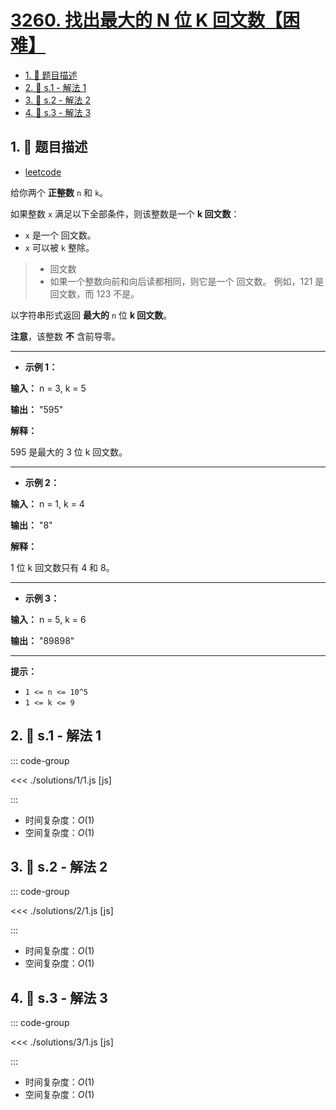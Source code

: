 # [3260. 找出最大的 N 位 K 回文数【困难】](https://github.com/tnotesjs/TNotes.leetcode/tree/main/notes/3260.%20%E6%89%BE%E5%87%BA%E6%9C%80%E5%A4%A7%E7%9A%84%20N%20%E4%BD%8D%20K%20%E5%9B%9E%E6%96%87%E6%95%B0%E3%80%90%E5%9B%B0%E9%9A%BE%E3%80%91)

<!-- region:toc -->

- [1. 📝 题目描述](#1--题目描述)
- [2. 🎯 s.1 - 解法 1](#2--s1---解法-1)
- [3. 🎯 s.2 - 解法 2](#3--s2---解法-2)
- [4. 🎯 s.3 - 解法 3](#4--s3---解法-3)

<!-- endregion:toc -->

## 1. 📝 题目描述

- [leetcode](https://leetcode.cn/problems/find-the-largest-palindrome-divisible-by-k/)

给你两个 **正整数** `n` 和 `k`。

如果整数 `x` 满足以下全部条件，则该整数是一个 **k 回文数**：

- `x` 是一个 回文数。
- `x` 可以被 `k` 整除。

> - 回文数
> - 如果一个整数向前和向后读都相同，则它是一个 回文数。 例如，121 是回文数，而 123 不是。

以字符串形式返回 **最大的** `n` 位 **k 回文数**。

**注意**，该整数 **不** 含前导零。

---

- **示例 1：**

**输入：** n = 3, k = 5

**输出：** "595"

**解释：**

595 是最大的 3 位 k 回文数。

---

- **示例 2：**

**输入：** n = 1, k = 4

**输出：** "8"

**解释：**

1 位 k 回文数只有 4 和 8。

---

- **示例 3：**

**输入：** n = 5, k = 6

**输出：** "89898"

---

**提示：**

- `1 <= n <= 10^5`
- `1 <= k <= 9`

## 2. 🎯 s.1 - 解法 1

::: code-group

<<< ./solutions/1/1.js [js]

:::

- 时间复杂度：$O(1)$
- 空间复杂度：$O(1)$

## 3. 🎯 s.2 - 解法 2

::: code-group

<<< ./solutions/2/1.js [js]

:::

- 时间复杂度：$O(1)$
- 空间复杂度：$O(1)$

## 4. 🎯 s.3 - 解法 3

::: code-group

<<< ./solutions/3/1.js [js]

:::

- 时间复杂度：$O(1)$
- 空间复杂度：$O(1)$
